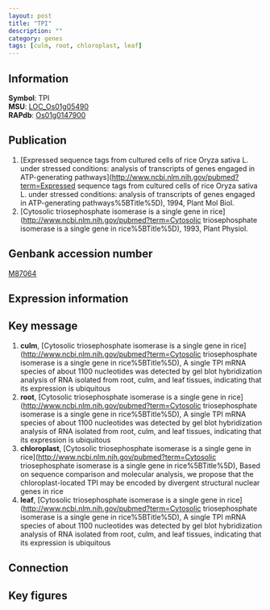 ```yaml
---
layout: post
title: "TPI"
description: ""
category: genes
tags: [culm, root, chloroplast, leaf]
---
```


## Information
__Symbol__: TPI  
__MSU__: [LOC_Os01g05490](http://rice.plantbiology.msu.edu/cgi-bin/ORF_infopage.cgi?orf=LOC_Os01g05490)  
__RAPdb__: [Os01g0147900](http://rapdb.dna.affrc.go.jp/viewer/gbrowse_details/irgsp1?name=Os01g0147900)  

## Publication
1. [Expressed sequence tags from cultured cells of rice Oryza sativa L. under stressed conditions: analysis of transcripts of genes engaged in ATP-generating pathways](http://www.ncbi.nlm.nih.gov/pubmed?term=Expressed sequence tags from cultured cells of rice Oryza sativa L. under stressed conditions: analysis of transcripts of genes engaged in ATP-generating pathways%5BTitle%5D), 1994, Plant Mol Biol.
2. [Cytosolic triosephosphate isomerase is a single gene in rice](http://www.ncbi.nlm.nih.gov/pubmed?term=Cytosolic triosephosphate isomerase is a single gene in rice%5BTitle%5D), 1993, Plant Physiol.

## Genbank accession number
[M87064](http://www.ncbi.nlm.nih.gov/nuccore/M87064)  

## Expression information

## Key message
1. __culm__, [Cytosolic triosephosphate isomerase is a single gene in rice](http://www.ncbi.nlm.nih.gov/pubmed?term=Cytosolic triosephosphate isomerase is a single gene in rice%5BTitle%5D),  A single TPI mRNA species of about 1100 nucleotides was detected by gel blot hybridization analysis of RNA isolated from root, culm, and leaf tissues, indicating that its expression is ubiquitous
2. __root__, [Cytosolic triosephosphate isomerase is a single gene in rice](http://www.ncbi.nlm.nih.gov/pubmed?term=Cytosolic triosephosphate isomerase is a single gene in rice%5BTitle%5D),  A single TPI mRNA species of about 1100 nucleotides was detected by gel blot hybridization analysis of RNA isolated from root, culm, and leaf tissues, indicating that its expression is ubiquitous
3. __chloroplast__, [Cytosolic triosephosphate isomerase is a single gene in rice](http://www.ncbi.nlm.nih.gov/pubmed?term=Cytosolic triosephosphate isomerase is a single gene in rice%5BTitle%5D),  Based on sequence comparison and molecular analysis, we propose that the chloroplast-located TPI may be encoded by divergent structural nuclear genes in rice
4. __leaf__, [Cytosolic triosephosphate isomerase is a single gene in rice](http://www.ncbi.nlm.nih.gov/pubmed?term=Cytosolic triosephosphate isomerase is a single gene in rice%5BTitle%5D),  A single TPI mRNA species of about 1100 nucleotides was detected by gel blot hybridization analysis of RNA isolated from root, culm, and leaf tissues, indicating that its expression is ubiquitous

## Connection

## Key figures



